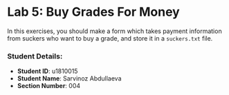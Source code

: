 # Lab 5: Buy Grades For Money

In this exercises, you should make a form which takes payment information from suckers who want to buy a grade, and store it in a `suckers.txt` file.


### Student Details:

- **Student ID**: u1810015
- **Student Name**: Sarvinoz Abdullaeva
- **Section Number**: 004
